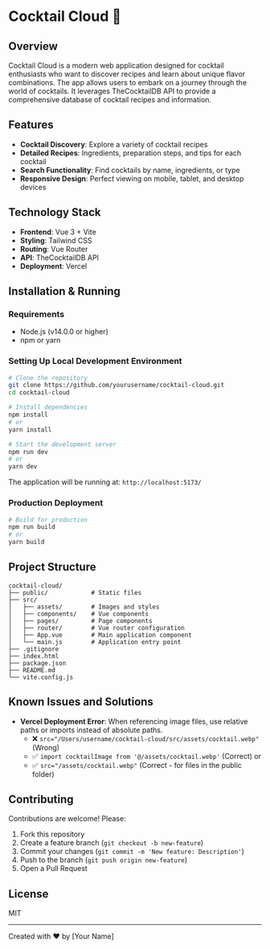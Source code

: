 # Cocktail Cloud 🍹

## Overview
Cocktail Cloud is a modern web application designed for cocktail enthusiasts who want to discover recipes and learn about unique flavor combinations. The app allows users to embark on a journey through the world of cocktails. It leverages TheCocktailDB API to provide a comprehensive database of cocktail recipes and information.

## Features
- **Cocktail Discovery**: Explore a variety of cocktail recipes
- **Detailed Recipes**: Ingredients, preparation steps, and tips for each cocktail
- **Search Functionality**: Find cocktails by name, ingredients, or type
- **Responsive Design**: Perfect viewing on mobile, tablet, and desktop devices

## Technology Stack
- **Frontend**: Vue 3 + Vite
- **Styling**: Tailwind CSS
- **Routing**: Vue Router
- **API**: TheCocktailDB API
- **Deployment**: Vercel

## Installation & Running

### Requirements
- Node.js (v14.0.0 or higher)
- npm or yarn

### Setting Up Local Development Environment
```bash
# Clone the repository
git clone https://github.com/yourusername/cocktail-cloud.git
cd cocktail-cloud

# Install dependencies
npm install
# or
yarn install

# Start the development server
npm run dev
# or
yarn dev
```

The application will be running at: `http://localhost:5173/`

### Production Deployment
```bash
# Build for production
npm run build
# or
yarn build
```

## Project Structure
```
cocktail-cloud/
├── public/            # Static files
├── src/
│   ├── assets/        # Images and styles
│   ├── components/    # Vue components
│   ├── pages/         # Page components
│   ├── router/        # Vue router configuration
│   ├── App.vue        # Main application component
│   └── main.js        # Application entry point
├── .gitignore
├── index.html
├── package.json
├── README.md
└── vite.config.js
```

## Known Issues and Solutions
- **Vercel Deployment Error**: When referencing image files, use relative paths or imports instead of absolute paths.
  - ❌ `src="/Users/username/cocktail-cloud/src/assets/cocktail.webp"` (Wrong)
  - ✅ `import cocktailImage from '@/assets/cocktail.webp'` (Correct) or
  - ✅ `src="/assets/cocktail.webp"` (Correct - for files in the public folder)

## Contributing
Contributions are welcome! Please:
1. Fork this repository
2. Create a feature branch (`git checkout -b new-feature`)
3. Commit your changes (`git commit -m 'New feature: Description'`)
4. Push to the branch (`git push origin new-feature`)
5. Open a Pull Request

## License
MIT

---

Created with ❤️ by [Your Name]